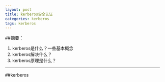 ```yaml
---
layout: post
title: kerberos安全认证
categories: kerberos
tags: kerberos
---
```



##摘要：
1. kerberos是什么？一些基本概念
2. kerberos解决什么？
3. kerberos原理是什么？

***

##kerberos
